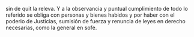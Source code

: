 sin de quit la releva. Y a la observancia y puntual cumplimiento de todo lo referido se obliga con personas y bienes habidos y por haber con el poderio de Justicias, sumisión de fuerza y renuncia de leyes en derecho necesarias, como la general en sofe.